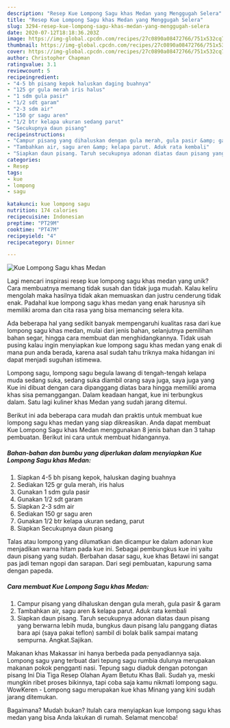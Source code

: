 ```yaml
---
description: "Resep Kue Lompong Sagu khas Medan yang Menggugah Selera"
title: "Resep Kue Lompong Sagu khas Medan yang Menggugah Selera"
slug: 3294-resep-kue-lompong-sagu-khas-medan-yang-menggugah-selera
date: 2020-07-12T18:18:36.203Z
image: https://img-global.cpcdn.com/recipes/27c0890a08472766/751x532cq70/kue-lompong-sagu-khas-medan-foto-resep-utama.jpg
thumbnail: https://img-global.cpcdn.com/recipes/27c0890a08472766/751x532cq70/kue-lompong-sagu-khas-medan-foto-resep-utama.jpg
cover: https://img-global.cpcdn.com/recipes/27c0890a08472766/751x532cq70/kue-lompong-sagu-khas-medan-foto-resep-utama.jpg
author: Christopher Chapman
ratingvalue: 3.1
reviewcount: 5
recipeingredient:
- "4-5 bh pisang kepok haluskan daging buahnya"
- "125 gr gula merah iris halus"
- "1 sdm gula pasir"
- "1/2 sdt garam"
- "2-3 sdm air"
- "150 gr sagu aren"
- "1/2 btr kelapa ukuran sedang parut"
- "Secukupnya daun pisang"
recipeinstructions:
- "Campur pisang yang dihaluskan dengan gula merah, gula pasir &amp; garam"
- "Tambahkan air, sagu aren &amp; kelapa parut. Aduk rata kembali"
- "Siapkan daun pisang. Taruh secukupnya adonan diatas daun pisang yang berwarna lebih muda, bungkus daun pisang lalu panggang diatas bara api (saya pakai teflon) sambil di bolak balik sampai matang sempurna. Angkat.Sajikan."
categories:
- Resep
tags:
- kue
- lompong
- sagu

katakunci: kue lompong sagu 
nutrition: 174 calories
recipecuisine: Indonesian
preptime: "PT29M"
cooktime: "PT47M"
recipeyield: "4"
recipecategory: Dinner

---
```



![Kue Lompong Sagu khas Medan](https://img-global.cpcdn.com/recipes/27c0890a08472766/751x532cq70/kue-lompong-sagu-khas-medan-foto-resep-utama.jpg)

Lagi mencari inspirasi resep kue lompong sagu khas medan yang unik? Cara membuatnya memang tidak susah dan tidak juga mudah. Kalau keliru mengolah maka hasilnya tidak akan memuaskan dan justru cenderung tidak enak. Padahal kue lompong sagu khas medan yang enak harusnya sih memiliki aroma dan cita rasa yang bisa memancing selera kita.

Ada beberapa hal yang sedikit banyak mempengaruhi kualitas rasa dari kue lompong sagu khas medan, mulai dari jenis bahan, selanjutnya pemilihan bahan segar, hingga cara membuat dan menghidangkannya. Tidak usah pusing kalau ingin menyiapkan kue lompong sagu khas medan yang enak di mana pun anda berada, karena asal sudah tahu triknya maka hidangan ini dapat menjadi suguhan istimewa.

Lompong sagu, lompong sagu begula lawang di tengah-tengah kelapa muda sedang suka, sedang suka diambil orang saya juga, saya juga yang Kue ini dibuat dengan cara dipanggang diatas bara hingga memiliki aroma khas sisa pemanggangan. Dalam keadaan hangat, kue ini terbungkus dalam. Satu lagi kuliner khas Medan yang sudah jarang ditemui.


Berikut ini ada beberapa cara mudah dan praktis untuk membuat kue lompong sagu khas medan yang siap dikreasikan. Anda dapat membuat Kue Lompong Sagu khas Medan menggunakan 8 jenis bahan dan 3 tahap pembuatan. Berikut ini cara untuk membuat hidangannya.

<!--inarticleads1-->

##### Bahan-bahan dan bumbu yang diperlukan dalam menyiapkan Kue Lompong Sagu khas Medan:

1. Siapkan 4-5 bh pisang kepok, haluskan daging buahnya
1. Sediakan 125 gr gula merah, iris halus
1. Gunakan 1 sdm gula pasir
1. Gunakan 1/2 sdt garam
1. Siapkan 2-3 sdm air
1. Sediakan 150 gr sagu aren
1. Gunakan 1/2 btr kelapa ukuran sedang, parut
1. Siapkan Secukupnya daun pisang


Talas atau lompong yang dilumatkan dan dicampur ke dalam adonan kue menjadikan warna hitam pada kue ini. Sebagai pembungkus kue ini yaitu daun pisang yang sudah. Berbahan dasar sagu, kue khas Betawi ini sangat pas jadi teman ngopi dan sarapan. Dari segi pembuatan, kapurung sama dengan papeda. 

<!--inarticleads2-->

##### Cara membuat Kue Lompong Sagu khas Medan:

1. Campur pisang yang dihaluskan dengan gula merah, gula pasir &amp; garam
1. Tambahkan air, sagu aren &amp; kelapa parut. Aduk rata kembali
1. Siapkan daun pisang. Taruh secukupnya adonan diatas daun pisang yang berwarna lebih muda, bungkus daun pisang lalu panggang diatas bara api (saya pakai teflon) sambil di bolak balik sampai matang sempurna. Angkat.Sajikan.


Makanan khas Makassar ini hanya berbeda pada penyadiannya saja. Lompong sagu yang terbuat dari tepung sagu rumbia dulunya merupakan makanan pokok pengganti nasi. Tepung sagu diaduk dengan potongan pisang Ini Dia Tiga Resep Olahan Ayam Betutu Khas Bali. Sudah ya, meski mungkin ribet proses bikinnya, tapi coba saja kamu nikmati lompong sagu. WowKeren - Lompong sagu merupakan kue khas Minang yang kini sudah jarang ditemukan. 

Bagaimana? Mudah bukan? Itulah cara menyiapkan kue lompong sagu khas medan yang bisa Anda lakukan di rumah. Selamat mencoba!
